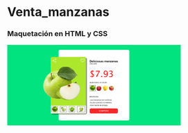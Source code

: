 # Venta_manzanas

### Maquetación en HTML y CSS

<img src="./readme.png" alt="imagen readme" width="400px">
